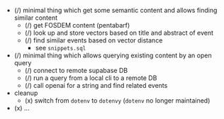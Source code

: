 - (/) minimal thing which get some semantic content and allows finding similar content
  - (/) get FOSDEM content (pentabarf)
  - (/) look up and store vectors based on title and abstract of event
  - (/) find similar events based on vector distance
    - see `snippets.sql`
- (/) minimal thing which allows querying existing content by an open query
  - (/) connect to remote supabase DB
  - (/) run a query from a local cli to a remote DB
  - (/) call openai for a string and find related events
- cleanup
  - (x) switch from `dotenv` to `dotenvy` (`dotenv` no longer maintained)
- (x) ...
